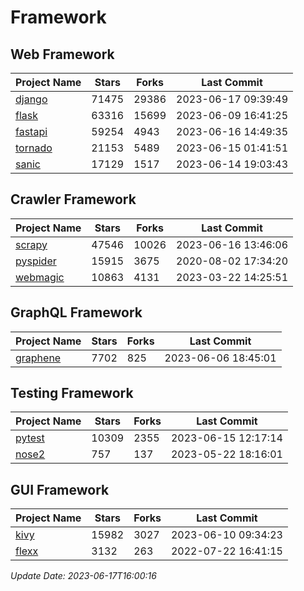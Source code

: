 # Framework

## Web Framework
| Project Name | Stars | Forks | Last Commit |
| ------------ | ----- | ----- | ----------- |
| [django](https://github.com/django/django) | 71475 | 29386 | 2023-06-17 09:39:49 |
| [flask](https://github.com/pallets/flask) | 63316 | 15699 | 2023-06-09 16:41:25 |
| [fastapi](https://github.com/tiangolo/fastapi) | 59254 | 4943 | 2023-06-16 14:49:35 |
| [tornado](https://github.com/tornadoweb/tornado) | 21153 | 5489 | 2023-06-15 01:41:51 |
| [sanic](https://github.com/sanic-org/sanic) | 17129 | 1517 | 2023-06-14 19:03:43 |

## Crawler Framework
| Project Name | Stars | Forks | Last Commit |
| ------------ | ----- | ----- | ----------- |
| [scrapy](https://github.com/scrapy/scrapy) | 47546 | 10026 | 2023-06-16 13:46:06 |
| [pyspider](https://github.com/binux/pyspider) | 15915 | 3675 | 2020-08-02 17:34:20 |
| [webmagic](https://github.com/code4craft/webmagic) | 10863 | 4131 | 2023-03-22 14:25:51 |

## GraphQL Framework
| Project Name | Stars | Forks | Last Commit |
| ------------ | ----- | ----- | ----------- |
| [graphene](https://github.com/graphql-python/graphene) | 7702 | 825 | 2023-06-06 18:45:01 |

## Testing Framework
| Project Name | Stars | Forks | Last Commit |
| ------------ | ----- | ----- | ----------- |
| [pytest](https://github.com/pytest-dev/pytest) | 10309 | 2355 | 2023-06-15 12:17:14 |
| [nose2](https://github.com/nose-devs/nose2) | 757 | 137 | 2023-05-22 18:16:01 |

## GUI Framework
| Project Name | Stars | Forks | Last Commit |
| ------------ | ----- | ----- | ----------- |
| [kivy](https://github.com/kivy/kivy) | 15982 | 3027 | 2023-06-10 09:34:23 |
| [flexx](https://github.com/flexxui/flexx) | 3132 | 263 | 2022-07-22 16:41:15 |

*Update Date: 2023-06-17T16:00:16*